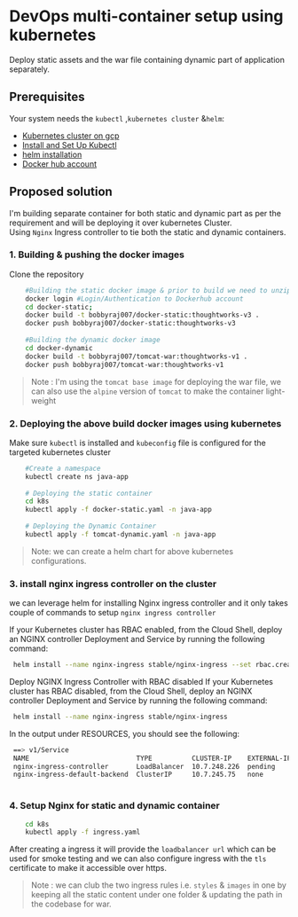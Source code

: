 # DevOps multi-container setup using kubernetes
Deploy static assets and the war file containing dynamic part of application separately.

## Prerequisites
Your system needs the `kubectl` ,`kubernetes cluster` &`helm`:
- [Kubernetes cluster on gcp](https://cloud.google.com/kubernetes-engine/docs/how-to/creating-a-cluster)
- [Install and Set Up Kubectl](https://kubernetes.io/docs/tasks/tools/install-kubectl/)
- [helm installation](https://helm.sh/docs/using_helm/)
- [Docker hub account](https://hub.docker.com/)


## Proposed solution
I'm building separate container for both static and dynamic part as per the requirement and will be deploying it over kubernetes Cluster.</br>
Using `Nginx` Ingress controller to tie both the static and dynamic containers.

### 1. Building & pushing the docker images
Clone the repository
```bash
    #Building the static docker image & prior to build we need to unzip the static files and copy it to web folder present under docker-static
    docker login #Login/Authentication to Dockerhub account 
    cd docker-static;
    docker build -t bobbyraj007/docker-static:thoughtworks-v3 .
    docker push bobbyraj007/docker-static:thoughtworks-v3
    
    #Building the dynamic docker image
    cd docker-dynamic
    docker build -t bobbyraj007/tomcat-war:thoughtworks-v1 .
    docker push bobbyraj007/tomcat-war:thoughtworks-v1
```

> Note : I'm using the `tomcat base image` for deploying the war file, we can also use the `alpine` version of `tomcat` to make the container light-weight

### 2. Deploying the above build docker images using kubernetes
Make sure `kubectl` is installed and `kubeconfig` file is configured for the targeted kubernetes cluster
```bash
    #Create a namespace
    kubectl create ns java-app
    
    # Deploying the static container
    cd k8s
    kubectl apply -f docker-static.yaml -n java-app
    
    # Deploying the Dynamic Container
    kubectl apply -f tomcat-dynamic.yaml -n java-app
```
> Note:  we can create a helm chart for above kubernetes configurations.

 ### 3. install nginx ingress controller on the cluster
 
 we can leverage helm for installing Nginx ingress controller and it only takes couple of commands to setup `nginx ingress controller` 
 
 If your Kubernetes cluster has RBAC enabled, from the Cloud Shell, deploy an NGINX controller Deployment and Service by running the following command:
 ```bash
  helm install --name nginx-ingress stable/nginx-ingress --set rbac.create=true --set controller.publishService.enabled=true
  ```
 
 Deploy NGINX Ingress Controller with RBAC disabled
 If your Kubernetes cluster has RBAC disabled, from the Cloud Shell, deploy an NGINX controller Deployment and Service by running the following command:
  ```bash
   helm install --name nginx-ingress stable/nginx-ingress
  ```

 In the output under RESOURCES, you should see the following:
 
 ``` bash
  ==> v1/Service
  NAME                           TYPE          CLUSTER-IP    EXTERNAL-IP  PORT(S)                     AGE
  nginx-ingress-controller       LoadBalancer  10.7.248.226  pending      80:30890/TCP,443:30258/TCP  1s
  nginx-ingress-default-backend  ClusterIP     10.7.245.75   none         80/TCP                      1s
  
 ```
 
### 4. Setup Nginx for static and dynamic container
```bash
    cd k8s
    kubectl apply -f ingress.yaml 
```

After creating a ingress it will provide the `loadbalancer url` which can be used for smoke testing and we can also configure ingress with the `tls` certificate to make it accessible over https. </br>
> Note : we can club the two ingress rules i.e. `styles` & `images` in one by keeping all the static content under one folder & updating the path in the codebase for war.